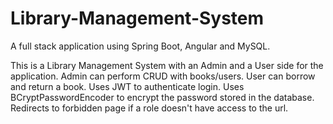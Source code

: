 # Library-Management-System
A full stack application using Spring Boot, Angular and MySQL.

This is a Library Management System with an Admin and a User side for the application.
Admin can perform CRUD with books/users.
User can borrow and return a book.
Uses JWT to authenticate login.
Uses BCryptPasswordEncoder to encrypt the password stored in the database.
Redirects to forbidden page if a role doesn't have access to the url.
